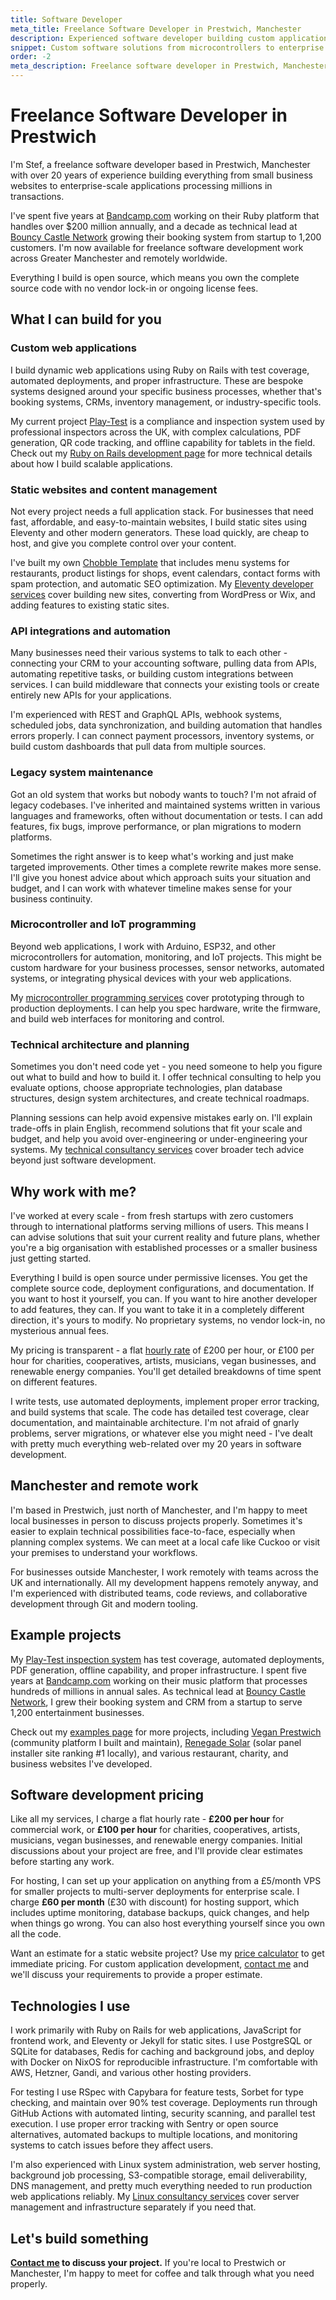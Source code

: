```yaml
---
title: Software Developer
meta_title: Freelance Software Developer in Prestwich, Manchester
description: Experienced software developer building custom applications, websites, and automation tools - 20 years experience from startups to enterprise
snippet: Custom software solutions from microcontrollers to enterprise apps
order: -2
meta_description: Freelance software developer in Prestwich, Manchester - 20 years experience - custom web apps, APIs, automation - Ruby on Rails, JavaScript, IoT - transparent pricing - you own the code
---
```


# Freelance Software Developer in Prestwich

I'm Stef, a freelance software developer based in Prestwich, Manchester with over 20 years of experience building everything from small business websites to enterprise-scale applications processing millions in transactions.

I've spent five years at [Bandcamp.com](https://bandcamp.com) working on their Ruby platform that handles over $200 million annually, and a decade as technical lead at [Bouncy Castle Network](https://www.bouncycastlenetwork.com) growing their booking system from startup to 1,200 customers. I'm now available for freelance software development work across Greater Manchester and remotely worldwide.

Everything I build is open source, which means you own the complete source code with no vendor lock-in or ongoing license fees.

## What I can build for you

<div class="card margins">

### Custom web applications

I build dynamic web applications using Ruby on Rails with test coverage, automated deployments, and proper infrastructure. These are bespoke systems designed around your specific business processes, whether that's booking systems, CRMs, inventory management, or industry-specific tools.

My current project [Play-Test](/examples/play-test/#content) is a compliance and inspection system used by professional inspectors across the UK, with complex calculations, PDF generation, QR code tracking, and offline capability for tablets in the field. Check out my [Ruby on Rails development page](/services/ruby-on-rails-developer/#content) for more technical details about how I build scalable applications.

</div>

<div class="card margins">

### Static websites and content management

Not every project needs a full application stack. For businesses that need fast, affordable, and easy-to-maintain websites, I build static sites using Eleventy and other modern generators. These load quickly, are cheap to host, and give you complete control over your content.

I've built my own [Chobble Template](/services/chobble-template/#content) that includes menu systems for restaurants, product listings for shops, event calendars, contact forms with spam protection, and automatic SEO optimization. My [Eleventy developer services](/services/eleventy-developer/#content) cover building new sites, converting from WordPress or Wix, and adding features to existing static sites.

</div>

<div class="card margins">

### API integrations and automation

Many businesses need their various systems to talk to each other - connecting your CRM to your accounting software, pulling data from APIs, automating repetitive tasks, or building custom integrations between services. I can build middleware that connects your existing tools or create entirely new APIs for your applications.

I'm experienced with REST and GraphQL APIs, webhook systems, scheduled jobs, data synchronization, and building automation that handles errors properly. I can connect payment processors, inventory systems, or build custom dashboards that pull data from multiple sources.

</div>

<div class="card margins">

### Legacy system maintenance

Got an old system that works but nobody wants to touch? I'm not afraid of legacy codebases. I've inherited and maintained systems written in various languages and frameworks, often without documentation or tests. I can add features, fix bugs, improve performance, or plan migrations to modern platforms.

Sometimes the right answer is to keep what's working and just make targeted improvements. Other times a complete rewrite makes more sense. I'll give you honest advice about which approach suits your situation and budget, and I can work with whatever timeline makes sense for your business continuity.

</div>

<div class="card margins">

### Microcontroller and IoT programming

Beyond web applications, I work with Arduino, ESP32, and other microcontrollers for automation, monitoring, and IoT projects. This might be custom hardware for your business processes, sensor networks, automated systems, or integrating physical devices with your web applications.

My [microcontroller programming services](/services/microcontroller-programming/#content) cover prototyping through to production deployments. I can help you spec hardware, write the firmware, and build web interfaces for monitoring and control.

</div>

<div class="card margins">

### Technical architecture and planning

Sometimes you don't need code yet - you need someone to help you figure out what to build and how to build it. I offer technical consulting to help you evaluate options, choose appropriate technologies, plan database structures, design system architectures, and create technical roadmaps.

Planning sessions can help avoid expensive mistakes early on. I'll explain trade-offs in plain English, recommend solutions that fit your scale and budget, and help you avoid over-engineering or under-engineering your systems. My [technical consultancy services](/services/technical-advice/#content) cover broader tech advice beyond just software development.

</div>

## Why work with me?

I've worked at every scale - from fresh startups with zero customers through to international platforms serving millions of users. This means I can advise solutions that suit your current reality and future plans, whether you're a big organisation with established processes or a smaller business just getting started.

Everything I build is open source under permissive licenses. You get the complete source code, deployment configurations, and documentation. If you want to host it yourself, you can. If you want to hire another developer to add features, they can. If you want to take it in a completely different direction, it's yours to modify. No proprietary systems, no vendor lock-in, no mysterious annual fees.

My pricing is transparent - a flat [hourly rate](/prices/#content) of £200 per hour, or £100 per hour for charities, cooperatives, artists, musicians, vegan businesses, and renewable energy companies. You'll get detailed breakdowns of time spent on different features.

I write tests, use automated deployments, implement proper error tracking, and build systems that scale. The code has detailed test coverage, clear documentation, and maintainable architecture. I'm not afraid of gnarly problems, server migrations, or whatever else you might need - I've dealt with pretty much everything web-related over my 20 years in software development.

## Manchester and remote work

I'm based in Prestwich, just north of Manchester, and I'm happy to meet local businesses in person to discuss projects properly. Sometimes it's easier to explain technical possibilities face-to-face, especially when planning complex systems. We can meet at a local cafe like Cuckoo or visit your premises to understand your workflows.

For businesses outside Manchester, I work remotely with teams across the UK and internationally. All my development happens remotely anyway, and I'm experienced with distributed teams, code reviews, and collaborative development through Git and modern tooling.

## Example projects

My [Play-Test inspection system](/examples/play-test/#content) has test coverage, automated deployments, PDF generation, offline capability, and proper infrastructure. I spent five years at [Bandcamp.com](https://bandcamp.com) working on their music platform that processes hundreds of millions in annual sales. As technical lead at [Bouncy Castle Network](https://www.bouncycastlenetwork.com), I grew their booking system and CRM from a startup to serve 1,200 entertainment businesses.

Check out my [examples page](/examples/#content) for more projects, including [Vegan Prestwich](/examples/vegan-prestwich/#content) (community platform I built and maintain), [Renegade Solar](/examples/renegade-solar/#content) (solar panel installer site ranking #1 locally), and various restaurant, charity, and business websites I've developed.

## Software development pricing

Like all my services, I charge a flat hourly rate - **£200 per hour** for commercial work, or **£100 per hour** for charities, cooperatives, artists, musicians, vegan businesses, and renewable energy companies. Initial discussions about your project are free, and I'll provide clear estimates before starting any work.

For hosting, I can set up your application on anything from a £5/month VPS for smaller projects to multi-server deployments for enterprise scale. I charge **£60 per month** (£30 with discount) for hosting support, which includes uptime monitoring, database backups, quick changes, and help when things go wrong. You can also host everything yourself since you own all the code.

Want an estimate for a static website project? Use my [price calculator](/price-calculator/#content) to get immediate pricing. For custom application development, [contact me](/contact/#content) and we'll discuss your requirements to provide a proper estimate.

## Technologies I use

I work primarily with Ruby on Rails for web applications, JavaScript for frontend work, and Eleventy or Jekyll for static sites. I use PostgreSQL or SQLite for databases, Redis for caching and background jobs, and deploy with Docker on NixOS for reproducible infrastructure. I'm comfortable with AWS, Hetzner, Gandi, and various other hosting providers.

For testing I use RSpec with Capybara for feature tests, Sorbet for type checking, and maintain over 90% test coverage. Deployments run through GitHub Actions with automated linting, security scanning, and parallel test execution. I use proper error tracking with Sentry or open source alternatives, automated backups to multiple locations, and monitoring systems to catch issues before they affect users.

I'm also experienced with Linux system administration, web server hosting, background job processing, S3-compatible storage, email deliverability, DNS management, and pretty much everything needed to run production web applications reliably. My [Linux consultancy services](/services/linux-consultant/#content) cover server management and infrastructure separately if you need that.

## Let's build something

**[Contact me](/contact/#content) to discuss your project.** If you're local to Prestwich or Manchester, I'm happy to meet for coffee and talk through what you need properly.
